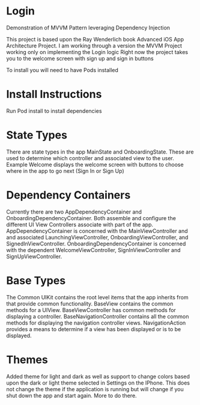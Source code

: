 # Login
Demonstration of MVVM Pattern leveraging Dependency Injection

This project is based upon the Ray Wenderlich book Advanced iOS App Architecture
Project. I am working through a version the MVVM Project working only on implementing the Login logic
Right now the project takes you to the welcome screen with sign up and sign in buttons

To install you will need to have Pods installed

# Install Instructions
Run Pod install to install dependencies

# State Types
There are state types in the app MainState and OnboardingState. These are used to determine which controller and associated view to the user. Example Welcome displays the welcome screen with buttons to choose where in the app to go next (Sign In or Sign Up)

# Dependency Containers
Currently there are two AppDependencyContainer and OnboardingDependencyContainer. Both assemble and configure the different UI View Controllers associate with part of the app. AppDependencyContainer is concerned with the MainViewController and  and associated LaunchingViewController, OnboardingViewController, and SignedInViewController. OnboardingDependencyContainer is concerned with the dependent WelcomeViewController, SignInViewController and SignUpViewController.

# Base Types
The Common UIKit contains the root level items that the app inherits from that provide common functionality. BaseView contains the common methods for a UIView. BaseViewController has common methods for displaying a controller. BaseNavigationController contains all the common methods for displaying the navigation controller views. NavigationAction provides a means to determine if a view has been displayed or is to be displayed.

# Themes
Added theme for light and dark as well as support to change colors based upon the dark or light theme selected in Settings on the IPhone. This does not change the theme if the application is running but will change if you shut down the app and start again. More to do there.

